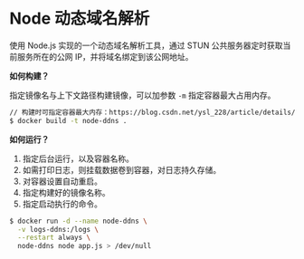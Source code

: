 # Node 动态域名解析
使用 Node.js 实现的一个动态域名解析工具，通过 STUN 公共服务器定时获取当前服务所在的公网 IP，并将域名绑定到该公网地址。


**如何构建？**

指定镜像名与上下文路径构建镜像，可以加参数 `-m` 指定容器最大占用内存。

```bash
// 构建时可指定容器最大内存：https://blog.csdn.net/ysl_228/article/details/77528793
$ docker build -t node-ddns .
```


**如何运行？**

1. 指定后台运行，以及容器名称。
2. 如需打印日志，则挂载数据卷到容器，对日志持久存储。
3. 对容器设置自动重启。
4. 指定构建好的镜像名称。
5. 指定启动执行的命令。

```bash
$ docker run -d --name node-ddns \
  -v logs-ddns:/logs \
  --restart always \
  node-ddns node app.js > /dev/null
```

